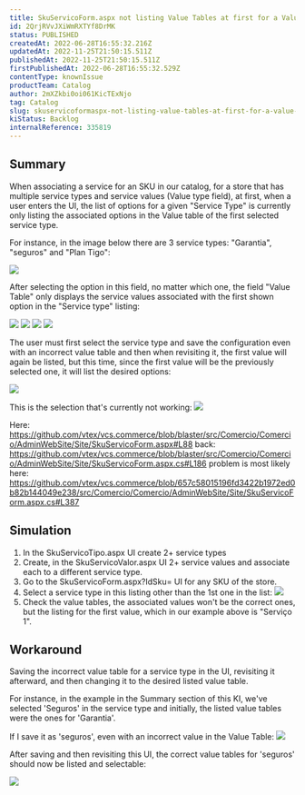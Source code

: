 ```yaml
---
title: SkuServicoForm.aspx not listing Value Tables at first for a Value type
id: 2QrjRVvJXiWmRXTYf8DrMK
status: PUBLISHED
createdAt: 2022-06-28T16:55:32.216Z
updatedAt: 2022-11-25T21:50:15.511Z
publishedAt: 2022-11-25T21:50:15.511Z
firstPublishedAt: 2022-06-28T16:55:32.529Z
contentType: knownIssue
productTeam: Catalog
author: 2mXZkbi0oi061KicTExNjo
tag: Catalog
slug: skuservicoformaspx-not-listing-value-tables-at-first-for-a-value-type
kiStatus: Backlog
internalReference: 335819
---
```


## Summary


When associating a service for an SKU in our catalog, for a store that has multiple service types and service values (Value type field), at first, when a user enters the UI, the list of options for a given "Service Type" is currently only listing the associated options in the Value table of the first selected service type.

For instance, in the image below there are 3 service types: "Garantia", "seguros" and "Plan Tigo":

 ![](https://vtexhelp.zendesk.com/attachments/token/Rdyzxu0tAANzE5KykiV0oMjzm/?name=inline2069937537.png)

After selecting the option in this field, no matter which one, the field "Value Table" only displays the service values associated with the first shown option in the "Service type" listing:

 ![](https://vtexhelp.zendesk.com/attachments/token/Oir3SDEuyyHpavfyvjWVvzloD/?name=inline-854668487.png)
 ![](https://vtexhelp.zendesk.com/attachments/token/tacfiTTFBD2gaHDsIFFqQh5nx/?name=inline-89998349.png)
 ![](https://vtexhelp.zendesk.com/attachments/token/MHHcoIPlLX1S6sFbR1qU4PUgs/?name=inline-213983669.png)
 ![](https://vtexhelp.zendesk.com/attachments/token/R5mVI5AJWsyCRMLsq3AQHssC4/?name=inline-775900967.png)

The user must first select the service type and save the configuration even with an incorrect value table and then when revisiting it, the first value will again be listed, but this time, since the first value will be the previously selected one, it will list the desired options:

 ![](https://vtexhelp.zendesk.com/attachments/token/D4bKJTmOebjtNL9K8YkUuZdUC/?name=inline1891813417.png)

This is the selection that's currently not working:
 ![](https://vtexhelp.zendesk.com/attachments/token/3jCJvZUdD88zwNiQMtQN6KKh0/?name=inline-1019394985.png)

Here: https://github.com/vtex/vcs.commerce/blob/blaster/src/Comercio/Comercio/AdminWebSite/Site/SkuServicoForm.aspx#L88
back: https://github.com/vtex/vcs.commerce/blob/blaster/src/Comercio/Comercio/AdminWebSite/Site/SkuServicoForm.aspx.cs#L186
problem is most likely here: https://github.com/vtex/vcs.commerce/blob/657c58015196fd3422b1972ed0b82b144049e238/src/Comercio/Comercio/AdminWebSite/Site/SkuServicoForm.aspx.cs#L387

## Simulation


1) In the SkuServicoTipo.aspx UI create 2+ service types
2) Create, in the SkuServicoValor.aspx UI 2+ service values and associate each to a different service type.
3) Go to the SkuServicoForm.aspx?IdSku= UI for any SKU of the store.
4) Select a service type in this listing other than the 1st one in the list:
 ![](https://vtexhelp.zendesk.com/attachments/token/rbcX4EHqomHdq6jbBLh6Ug9sN/?name=inline-260448758.png)
5) Check the value tables, the associated values won't be the correct ones, but the listing for the first value, which in our example above is "Serviço 1".


## Workaround


Saving the incorrect value table for a service type in the UI, revisiting it afterward, and then changing it to the desired listed value table.

For instance, in the example in the Summary section of this KI, we've selected 'Seguros' in the service type and initially, the listed value tables were the ones for 'Garantia'.

If I save it as 'seguros', even with an incorrect value in the Value Table:
 ![](https://vtexhelp.zendesk.com/attachments/token/MVgY0cQ8thPq7qyiHOk49fLw9/?name=inline-949921420.png)

After saving and then revisiting this UI, the correct value tables for 'seguros' should now be listed and selectable:

 ![](https://vtexhelp.zendesk.com/attachments/token/DZPRFPWvxmgO7HICXgfeRodNU/?name=inline-1837217771.png)

